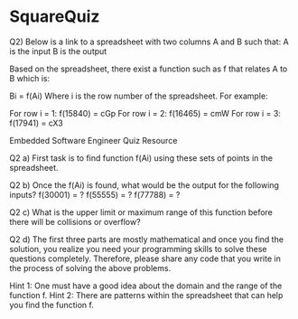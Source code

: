 # SquareQuiz
Q2) Below is a link to a spreadsheet with two columns A and B such that:
A is the input
B is the output

Based on the spreadsheet, there exist a function such as  f that relates A to B which is:

Bi = f(Ai)
Where i is the row number of the spreadsheet.
For example:
	
For row i = 1: 				 f(15840) = cGp
For row i = 2:				f(16465) = cmW
For row i = 3:				f(17941) = cX3

Embedded Software Engineer Quiz Resource


Q2 a) First task is to find function f(Ai) using these sets of points in the spreadsheet.

Q2 b) Once the f(Ai) is found, what would be the output for the following inputs?
f(30001) = ?
f(55555) = ?
f(77788) = ?

Q2 c) What is the upper limit or maximum range of this function before there will be collisions or overflow? 

Q2 d) The first three parts are mostly mathematical and once you find the solution, you realize you need your programming skills to solve these questions completely. Therefore, please share any code that you write in the process of solving the above problems.

Hint 1: One must have a good idea about the domain and the range of the function f.
Hint 2: There are patterns within the spreadsheet that can help you find the function f.
